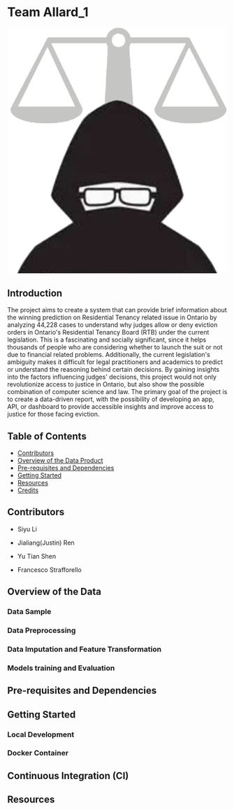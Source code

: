 # Team Allard_1
![](images/allard_logo.png)

## Introduction 
The project aims to create a system that can provide brief information about the winning prediction on Residential Tenancy related issue in Ontario by analyzing 44,228 cases to understand why judges allow or deny eviction orders in Ontario's Residential Tenancy Board (RTB) under the current legislation. This is a fascinating and socially significant, since it helps thousands of people who are considering whether to launch the suit or not due to financial related problems. Additionally, the current legislation's ambiguity makes it difficult for legal practitioners and academics to predict or understand the reasoning behind certain decisions. By gaining insights into the factors influencing judges' decisions, this project would not only revolutionize access to justice in Ontario, but also show the possible combination of computer science and law.  The primary goal of the project is to create a data-driven report, with the possibility of developing an app, API, or dashboard to provide accessible insights and improve access to justice for those facing eviction.

## Table of Contents
* [Contributors](#contributors)
* [Overview of the Data Product](#overview-of-the-data-product)
* [Pre-requisites and Dependencies](#pre-requisites-and-dependencies)
* [Getting Started](#getting-started)
* [Resources](#resources)
* [Credits](#credits)

## Contributors

* Siyu Li

* Jialiang(Justin) Ren

* Yu Tian Shen

* Francesco Strafforello
 
## Overview of the Data


### Data Sample

### Data Preprocessing


### Data Imputation and Feature Transformation


### Models training and Evaluation


## Pre-requisites and Dependencies


## Getting Started 


### Local Development 


### Docker Container


## Continuous Integration (CI)



## Resources
